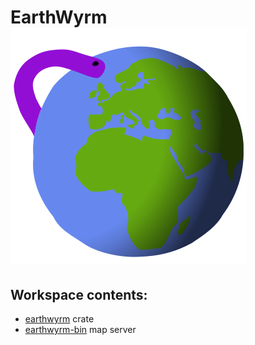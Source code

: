 # EarthWyrm ![Logo](./earthwyrm.svg)

## Workspace contents:

* [earthwyrm] crate
* [earthwyrm-bin] map server


[earthwyrm]: ./earthwrym/
[earthwyrm-bin]: ./earthwyrm-bin/
